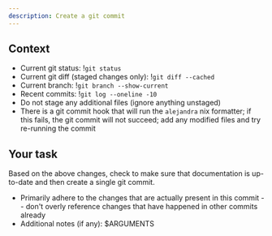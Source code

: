 ```yaml
---
description: Create a git commit
---
```


## Context

- Current git status: !`git status`
- Current git diff (staged changes only): !`git diff --cached`
- Current branch: !`git branch --show-current`
- Recent commits: !`git log --oneline -10`
- Do not stage any additional files (ignore anything unstaged)
- There is a git commit hook that will run the `alejandra` nix formatter; if this fails, the git commit will not succeed; add any modified files and try re-running the commit

## Your task

Based on the above changes, check to make sure that documentation is up-to-date and then create a single git commit.

- Primarily adhere to the changes that are actually present in this commit -- don't overly reference changes that have happened in other commits already
- Additional notes (if any): $ARGUMENTS

